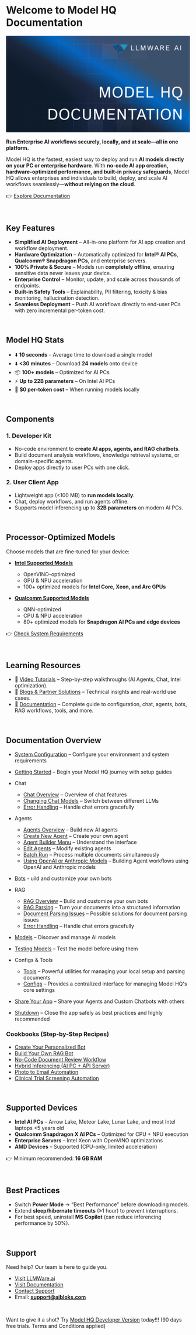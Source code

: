 # Welcome to Model HQ Documentation

![Model HQ Documentation](https://raw.githubusercontent.com/BloksAdmin/model-hq-docs/master/public/og-image.png)

**Run Enterprise AI workflows securely, locally, and at scale—all in one platform.**

Model HQ is the fastest, easiest way to deploy and run **AI models directly on your PC or enterprise hardware**. With **no-code AI app creation, hardware-optimized performance, and built-in privacy safeguards**, Model HQ allows enterprises and individuals to build, deploy, and scale AI workflows seamlessly—**without relying on the cloud**.

👉 [Explore Documentation](https://model-hq-docs.vercel.app/)

&nbsp;

## Key Features

* **Simplified AI Deployment** – All-in-one platform for AI app creation and workflow deployment.
* **Hardware Optimization** – Automatically optimized for **Intel® AI PCs**, **Qualcomm® Snapdragon PCs**, and enterprise servers.
* **100% Private & Secure** – Models run **completely offline**, ensuring sensitive data never leaves your device.
* **Enterprise Control** – Monitor, update, and scale across thousands of endpoints.
* **Built-in Safety Tools** – Explainability, PII filtering, toxicity & bias monitoring, hallucination detection.
* **Seamless Deployment** – Push AI workflows directly to end-user PCs with zero incremental per-token cost.

&nbsp;

## Model HQ Stats

* ⬇️ **10 seconds** – Average time to download a single model
* ⬇️ **<30 minutes** – Download **24 models** onto device
* 📦 **100+ models** – Optimized for AI PCs
* ⚡ **Up to 22B parameters** – On Intel AI PCs
* 💸 **\$0 per-token cost** – When running models locally

&nbsp;

## Components

### **1. Developer Kit**

* No-code environment to **create AI apps, agents, and RAG chatbots**.
* Build document analysis workflows, knowledge retrieval systems, or domain-specific agents.
* Deploy apps directly to user PCs with one click.

### **2. User Client App**

* Lightweight app (<100 MB) to **run models locally**.
* Chat, deploy workflows, and run agents offline.
* Supports model inferencing up to **32B parameters** on modern AI PCs.

&nbsp;

## Processor-Optimized Models

Choose models that are fine-tuned for your device:

* **[Intel Supported Models](https://model-hq-docs.vercel.app/supported-models/intel)**

  * OpenVINO-optimized
  * GPU & NPU acceleration
  * 100+ optimized models for **Intel Core, Xeon, and Arc GPUs**

* **[Qualcomm Supported Models](https://model-hq-docs.vercel.app/supported-models/qualcomm)**

  * QNN-optimized
  * CPU & NPU acceleration
  * 80+ optimized models for **Snapdragon AI PCs and edge devices**

👉 [Check System Requirements](https://model-hq-docs.vercel.app/system-configuration)

&nbsp;

## Learning Resources

* 🎥 [Video Tutorials](https://model-hq-docs.vercel.app/video-tutorials) – Step-by-step walkthroughs (AI Agents, Chat, Intel optimization).
* 📝 [Blogs & Partner Solutions](https://model-hq-docs.vercel.app/blogs-and-partner-solutions) – Technical insights and real-world use cases.
* 📖 [Documentation](https://model-hq-docs.vercel.app/) – Complete guide to configuration, chat, agents, bots, RAG workflows, tools, and more.

&nbsp;

## Documentation Overview

* [System Configuration](https://model-hq-docs.vercel.app/system-configuration) – Configure your environment and system requirements

* [Getting Started](https://model-hq-docs.vercel.app/getting-started) – Begin your Model HQ journey with setup guides

* Chat
  * [Chat Overview](https://model-hq-docs.vercel.app/chat) – Overview of chat features
  * [Changing Chat Models](https://model-hq-docs.vercel.app/chat/changing-chat-model) – Switch between different LLMs
  * [Error Handling](https://model-hq-docs.vercel.app/chat/error-handling) – Handle chat errors gracefully

* Agents
  * [Agents Overview](https://model-hq-docs.vercel.app/agent) – Build new AI agents
  * [Create New Agent](https://model-hq-docs.vercel.app/agent/create-new-agent) – Create your own agent
  * [Agent Builder Menu](https://model-hq-docs.vercel.app/agent/agent-builder-menu) – Understand the interface 
  * [Edit Agents](https://model-hq-docs.vercel.app/agent/edit-agent) – Modify existing agents
  * [Batch Run](https://model-hq-docs.vercel.app/agent/multi-docs-agent) – Process multiple documents simultaneously
  * [Using OpenAI or Anthropic Models](https://model-hq-docs.vercel.app/agent/openAI-and-anthropic) – Building Agent workflows using OpenAI and Anthropic models

* [Bots](https://model-hq-docs.vercel.app/bots) - uild and customize your own bots

* RAG
  * [RAG Overview](https://model-hq-docs.vercel.app/rag/) – Build and customize your own bots
  * [RAG Parsing](https://model-hq-docs.vercel.app/rag/rag-parsing) – Turn your documents into a structured information
  * [Document Parsing Issues](https://model-hq-docs.vercel.app/rag/document-parsing-issues) – Possible solutions for document parsing issues
  * [Error Handling](https://model-hq-docs.vercel.app/rag/error-handling) – Handle chat errors gracefully

* [Models](https://model-hq-docs.vercel.app/models) – Discover and manage AI models

* [Testing Models](https://model-hq-docs.vercel.app/testing-models) – Test the model before using them

* Configs & Tools
  * [Tools](https://model-hq-docs.vercel.app/tools) – Powerful utilities for managing your local setup and parsing documents
  * [Configs](https://model-hq-docs.vercel.app/configs) – Provides a centralized interface for managing Model HQ's core settings

* [Share Your App](https://model-hq-docs.vercel.app/share-your-app) – Share your Agents and Custom Chatbots with others

* [Shutdown](https://model-hq-docs.vercel.app/shutdown) – Close the app safely as best practices and highly recommended

### Cookbooks (Step-by-Step Recipes)

* [Create Your Personalized Bot](https://model-hq-docs.vercel.app/cookbooks/personalized-bot)
* [Build Your Own RAG Bot](https://model-hq-docs.vercel.app/cookbooks/rag-bot)
* [No-Code Document Review Workflow](https://model-hq-docs.vercel.app/cookbooks/document-review-and-analysis-tool)
* [Hybrid Inferencing (AI PC + API Server)](https://model-hq-docs.vercel.app/cookbooks/hybrid-inferencing)
* [Photo to Email Automation](https://model-hq-docs.vercel.app/cookbooks/photo-to-email-automation)
* [Clinical Trial Screening Automation](https://model-hq-docs.vercel.app/cookbooks/clinical-trial-screening-autmation)

&nbsp;

## Supported Devices

* **Intel AI PCs** – Arrow Lake, Meteor Lake, Lunar Lake, and most Intel laptops <5 years old
* **Qualcomm Snapdragon X AI PCs** – Optimized for CPU + NPU execution
* **Enterprise Servers** – Intel Xeon with OpenVINO optimizations
* **AMD Devices** – Supported (CPU-only, limited acceleration)

👉 Minimum recommended: **16 GB RAM**

&nbsp;

## Best Practices

* Switch **Power Mode** → “Best Performance” before downloading models.
* Extend **sleep/hibernate timeouts** (≥1 hour) to prevent interruptions.
* For best speed, uninstall **MS Copilot** (can reduce inferencing performance by 50%).

&nbsp;

## Support

Need help? Our team is here to guide you.

* [Visit LLMWare.ai](https://llmware.ai)
* [Visit Documentation](https://model-hq-docs.vercel.app/)
* [Contact Support](https://model-hq-docs.vercel.app/support)
* Email: **[support@aibloks.com](mailto:support@aibloks.com)**


&nbsp;

Want to give it a shot? Try [Model HQ Developer Version](https://llmware.ai/enterprise#developers-waitlist) today!!!
(90 days free trials. Terms and Conditions applied)